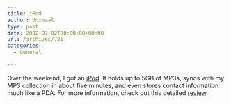 ```yaml
---
title: iPod
author: Unxmaal
type: post
date: 2002-07-02T00:00:00+00:00
url: /archives/726
categories:
  - General

---
```

Over the weekend, I got an [iPod][1]. It holds up to 5GB of MP3s, syncs with my MP3 collection in about five minutes, and even stores contact information much like a PDA. For more information, check out this detailed [review][2].

 [1]: http://apple.com/ipod
 [2]: http://www.envynews.com/review.php?ID=41&page=1